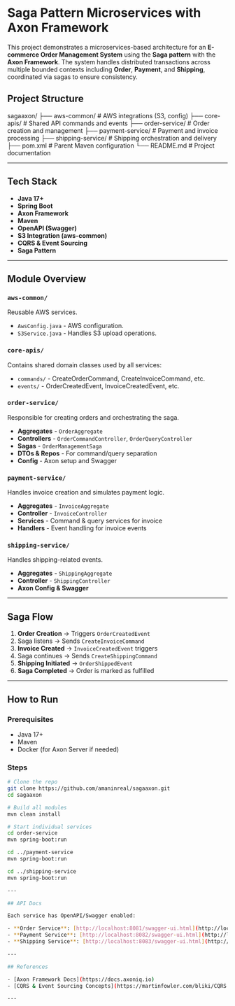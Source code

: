 # Saga Pattern Microservices with Axon Framework

This project demonstrates a microservices-based architecture for an **E-commerce Order Management System** using the **Saga pattern** with the **Axon Framework**. The system handles distributed transactions across multiple bounded contexts including **Order**, **Payment**, and **Shipping**, coordinated via sagas to ensure consistency.

## Project Structure

sagaaxon/
├── aws-common/ # AWS integrations (S3, config)
├── core-apis/ # Shared API commands and events
├── order-service/ # Order creation and management
├── payment-service/ # Payment and invoice processing
├── shipping-service/ # Shipping orchestration and delivery
├── pom.xml # Parent Maven configuration
└── README.md # Project documentation


---

## Tech Stack

- **Java 17+**
- **Spring Boot**
- **Axon Framework**
- **Maven**
- **OpenAPI (Swagger)**
- **S3 Integration (aws-common)**
- **CQRS & Event Sourcing**
- **Saga Pattern**

---

## Module Overview

### `aws-common/`
Reusable AWS services.
- `AwsConfig.java` - AWS configuration.
- `S3Service.java` - Handles S3 upload operations.

### `core-apis/`
Contains shared domain classes used by all services:
- `commands/` - CreateOrderCommand, CreateInvoiceCommand, etc.
- `events/` - OrderCreatedEvent, InvoiceCreatedEvent, etc.

### `order-service/`
Responsible for creating orders and orchestrating the saga.
- **Aggregates** - `OrderAggregate`
- **Controllers** - `OrderCommandController`, `OrderQueryController`
- **Sagas** - `OrderManagementSaga`
- **DTOs & Repos** - For command/query separation
- **Config** - Axon setup and Swagger

### `payment-service/`
Handles invoice creation and simulates payment logic.
- **Aggregates** - `InvoiceAggregate`
- **Controller** - `InvoiceController`
- **Services** - Command & query services for invoice
- **Handlers** - Event handling for invoice events

### `shipping-service/`
Handles shipping-related events.
- **Aggregates** - `ShippingAggregate`
- **Controller** - `ShippingController`
- **Axon Config & Swagger**

---

## Saga Flow

1. **Order Creation** → Triggers `OrderCreatedEvent`
2. Saga listens → Sends `CreateInvoiceCommand`
3. **Invoice Created** → `InvoiceCreatedEvent` triggers
4. Saga continues → Sends `CreateShippingCommand`
5. **Shipping Initiated** → `OrderShippedEvent`
6. **Saga Completed** → Order is marked as fulfilled

---

## How to Run

### Prerequisites
- Java 17+
- Maven
- Docker (for Axon Server if needed)

### Steps

```bash
# Clone the repo
git clone https://github.com/amaninreal/sagaaxon.git
cd sagaaxon

# Build all modules
mvn clean install

# Start individual services
cd order-service
mvn spring-boot:run

cd ../payment-service
mvn spring-boot:run

cd ../shipping-service
mvn spring-boot:run

---

## API Docs

Each service has OpenAPI/Swagger enabled:

- **Order Service**: [http://localhost:8081/swagger-ui.html](http://localhost:8081/swagger-ui.html)
- **Payment Service**: [http://localhost:8082/swagger-ui.html](http://localhost:8082/swagger-ui.html)
- **Shipping Service**: [http://localhost:8083/swagger-ui.html](http://localhost:8083/swagger-ui.html)

---

## References

- [Axon Framework Docs](https://docs.axoniq.io)
- [CQRS & Event Sourcing Concepts](https://martinfowler.com/bliki/CQRS.html)

---
